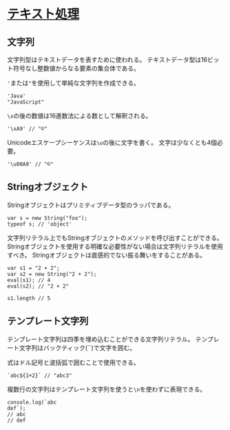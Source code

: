 # [テキスト処理](https://developer.mozilla.org/ja/docs/Web/JavaScript/Guide/Text_formatting)

## 文字列

文字列型はテキストデータを表すために使われる。
テキストデータ型は16ビット符号なし整数値からなる要素の集合体である。

`'`または`"`を使用して単純な文字列を作成できる。

```
'Java'
"JavaScript"
```

`\x`の後の数値は16進数法による数として解釈される。

```
'\xA9' // "©"
```

Unicodeエスケープシーケンスは`\u`の後に文字を書く。
文字は少なくとも4個必要。

```
'\u00A9' // "©"
```

## Stringオブジェクト

Stringオブジェクトはプリミティブデータ型のラッパである。

```
var s = new String("foo");
typeof s; // 'object'
```

文字列リテラル上でもStringオブジェクトのメソッドを呼び出すことができる。
Stringオブジェクトを使用する明確な必要性がない場合は文字列リテラルを使用すべき。
Stringオブジェクトは直感的でない振る舞いをすることがある。

```
var s1 = "2 + 2";
var s2 = new String("2 + 2");
eval(s1); // 4
eval(s2); // "2 + 2"

s1.length // 5
```

## テンプレート文字列

テンプレート文字列は四季を埋め込むことができる文字列リテラル。
テンプレート文字列はバックティック(``)で文字を囲む。

式はドル記号と波括弧で囲むことで使用できる。

```
`abc${1+2}` // "abc3"
```

複数行の文字列はテンプレート文字列を使うと`\n`を使わずに表現できる。

```
console.log(`abc
def`);
// abc
// def
```
